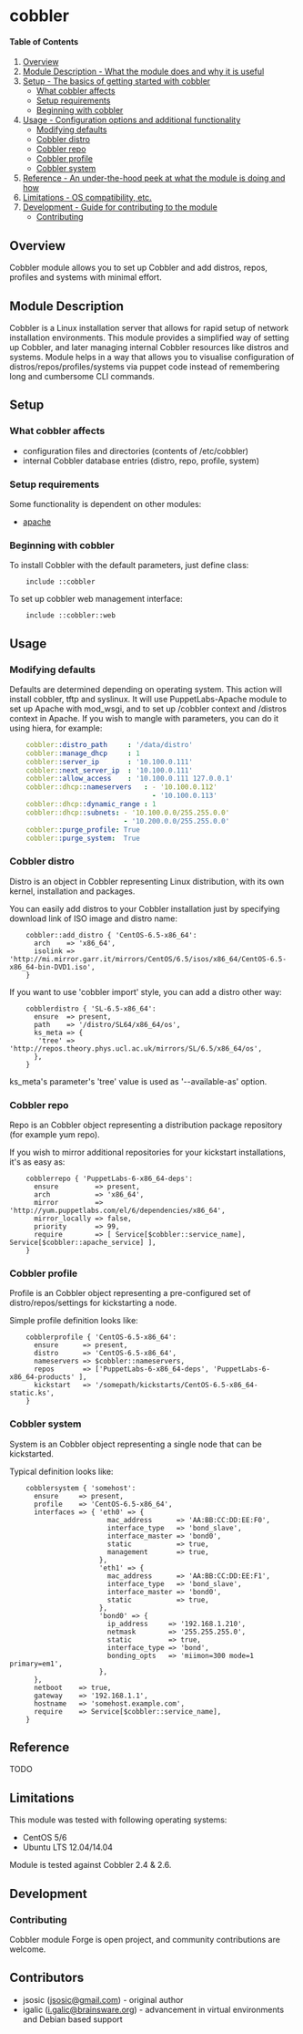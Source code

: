 # cobbler

#### Table of Contents

1. [Overview](#overview)
2. [Module Description - What the module does and why it is useful](#module-description)
3. [Setup - The basics of getting started with cobbler](#setup)
    * [What cobbler affects](#what-cobbler-affects)
    * [Setup requirements](#setup-requirements)
    * [Beginning with cobbler](#beginning-with-cobbler)
4. [Usage - Configuration options and additional functionality](#usage)
    * [Modifying defaults](#what-cobbler-affects)
    * [Cobbler distro](#cobblerdistro)
    * [Cobbler repo](#cobblerrepo)
    * [Cobbler profile](#cobblerprofile)
    * [Cobbler system](#cobblersystem)
5. [Reference - An under-the-hood peek at what the module is doing and how](#reference)
5. [Limitations - OS compatibility, etc.](#limitations)
6. [Development - Guide for contributing to the module](#development)
    * [Contributing](#contributing)

## Overview

Cobbler module allows you to set up Cobbler and add distros, repos, profiles and systems
with minimal effort.

## Module Description

Cobbler is a Linux installation server that allows for rapid setup of network installation
environments. This module provides a simplified way of setting up Cobbler, and later
managing internal Cobbler resources like distros and systems. Module helps in a way that
allows you to visualise configuration of distros/repos/profiles/systems via puppet code
instead of remembering long and cumbersome CLI commands.

## Setup

### What cobbler affects

* configuration files and directories (contents of /etc/cobbler)
* internal Cobbler database entries (distro, repo, profile, system)

### Setup requirements

Some functionality is dependent on other modules:
* [apache](http://forge.puppetlabs.com/puppetlabs/apache)

### Beginning with cobbler

To install Cobbler with the default parameters, just define class:

```puppet
    include ::cobbler
```

To set up cobbler web management interface:

```puppet
    include ::cobbler::web
```

## Usage

### Modifying defaults

Defaults are determined depending on operating system. This action will install cobbler, tftp and syslinux. It will use PuppetLabs-Apache module to set up Apache with mod_wsgi, and to set up /cobbler context
and /distros context in Apache. If you wish to mangle with parameters, you can do it using hiera, for example:

```yaml
    cobbler::distro_path     : '/data/distro'
    cobbler::manage_dhcp     : 1
    cobbler::server_ip       : '10.100.0.111'
    cobbler::next_server_ip  : '10.100.0.111'
    cobbler::allow_access    : '10.100.0.111 127.0.0.1'
    cobbler::dhcp::nameservers   : - '10.100.0.112'
                                   - '10.100.0.113'
    cobbler::dhcp::dynamic_range : 1
    cobbler::dhcp::subnets: - '10.100.0.0/255.255.0.0'
                            - '10.200.0.0/255.255.0.0'
    cobbler::purge_profile: True
    cobbler::purge_system:  True
```

### Cobbler distro

Distro is an object in Cobbler representing Linux distribution, with its own kernel, installation and packages.

You can easily add distros to your Cobbler installation just by specifying download link of ISO image and distro name:

```puppet
    cobbler::add_distro { 'CentOS-6.5-x86_64':
      arch    => 'x86_64',
      isolink => 'http://mi.mirror.garr.it/mirrors/CentOS/6.5/isos/x86_64/CentOS-6.5-x86_64-bin-DVD1.iso',
    }
```

If you want to use 'cobbler import' style, you can add a distro other way:

```puppet
    cobblerdistro { 'SL-6.5-x86_64':
      ensure  => present,
      path    => '/distro/SL64/x86_64/os',
      ks_meta => {
       'tree' => 'http://repos.theory.phys.ucl.ac.uk/mirrors/SL/6.5/x86_64/os',
      },
    }
```

ks_meta's parameter's 'tree' value is used as '--available-as' option.

### Cobbler repo

Repo is an Cobbler object representing a distribution package repository (for example yum repo).

If you wish to mirror additional repositories for your kickstart installations, it's as easy as:

```puppet
    cobblerrepo { 'PuppetLabs-6-x86_64-deps':
      ensure         => present,
      arch           => 'x86_64',
      mirror         => 'http://yum.puppetlabs.com/el/6/dependencies/x86_64',
      mirror_locally => false,
      priority       => 99,
      require        => [ Service[$cobbler::service_name], Service[$cobbler::apache_service] ],
    }
```

### Cobbler profile

Profile is an Cobbler object representing a pre-configured set of distro/repos/settings for kickstarting a node.

Simple profile definition looks like:

```puppet
    cobblerprofile { 'CentOS-6.5-x86_64':
      ensure      => present,
      distro      => 'CentOS-6.5-x86_64',
      nameservers => $cobbler::nameservers,
      repos       => ['PuppetLabs-6-x86_64-deps', 'PuppetLabs-6-x86_64-products' ],
      kickstart   => '/somepath/kickstarts/CentOS-6.5-x86_64-static.ks',
    }
```

### Cobbler system

System is an Cobbler object representing a single node that can be kickstarted.

Typical definition looks like:

```puppet
    cobblersystem { 'somehost':
      ensure     => present,
      profile    => 'CentOS-6.5-x86_64',
      interfaces => { 'eth0' => {
                        mac_address      => 'AA:BB:CC:DD:EE:F0',
                        interface_type   => 'bond_slave',
                        interface_master => 'bond0',
                        static           => true,
                        management       => true,
                      },
                      'eth1' => {
                        mac_address      => 'AA:BB:CC:DD:EE:F1',
                        interface_type   => 'bond_slave',
                        interface_master => 'bond0',
                        static           => true,
                      },
                      'bond0' => {
                        ip_address     => '192.168.1.210',
                        netmask        => '255.255.255.0',
                        static         => true,
                        interface_type => 'bond',
                        bonding_opts   => 'miimon=300 mode=1 primary=em1',
                      },
      },
      netboot    => true,
      gateway    => '192.168.1.1',
      hostname   => 'somehost.example.com',
      require    => Service[$cobbler::service_name],
    }
```


## Reference

TODO

## Limitations

This module was tested with following operating systems:
* CentOS 5/6
* Ubuntu LTS 12.04/14.04

Module is tested against Cobbler 2.4 & 2.6.

## Development

### Contributing

Cobbler module Forge is open project, and community contributions are welcome.

## Contributors

* jsosic (jsosic@gmail.com) - original author
* igalic (i.galic@brainsware.org) - advancement in virtual environments and Debian based support